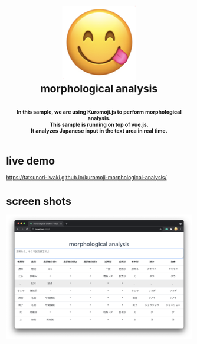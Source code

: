 <h1 align="center">
  <br>
  <img src="./docs/icon.png"alt="Markdownify" width="200">
  <br>
  morphological analysis
  <br>
</h1>
<h4 align="center">
  <br>In this sample, we are using Kuromoji.js to perform morphological analysis.
  <br>This sample is running on top of vue.js.
  <br>It analyzes Japanese input in the text area in real time.
  <br>
  <br>
</h4>

# live demo
https://tatsunori-iwaki.github.io/kuromoji-morphological-analysis/

# screen shots
![](docs/screenshot-000.png)
